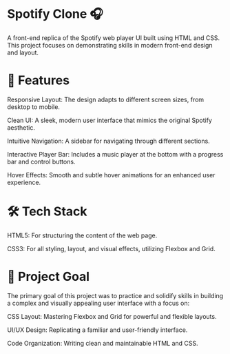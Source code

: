 # Spotify Clone 🎧
A front-end replica of the Spotify web player UI built using HTML and CSS. This project focuses on demonstrating skills in modern front-end design and layout.

# 🚀 Features
Responsive Layout: The design adapts to different screen sizes, from desktop to mobile.

Clean UI: A sleek, modern user interface that mimics the original Spotify aesthetic.

Intuitive Navigation: A sidebar for navigating through different sections.

Interactive Player Bar: Includes a music player at the bottom with a progress bar and control buttons.

Hover Effects: Smooth and subtle hover animations for an enhanced user experience.

# 🛠️ Tech Stack
HTML5: For structuring the content of the web page.

CSS3: For all styling, layout, and visual effects, utilizing Flexbox and Grid.

# 🎯 Project Goal
The primary goal of this project was to practice and solidify skills in building a complex and visually appealing user interface with a focus on:

CSS Layout: Mastering Flexbox and Grid for powerful and flexible layouts.

UI/UX Design: Replicating a familiar and user-friendly interface.

Code Organization: Writing clean and maintainable HTML and CSS.